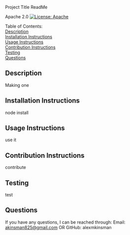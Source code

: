 Project Title
  ReadMe

  Apache 2.0 [![License: Apache](https://img.shields.io/badge/License-Apache%202.0-blue.svg)](https://opensource.org/licenses/Apache-2.0)

  Table of Contents: <br>
  [Description](#Description) <br>
  [Installation Instructions](#Installation-Instructions) <br>
  [Usage Instructions](#usage-instructions) <br>
  [Contribution Instructions](#contribution-instructions) <br>
  [Testing](#testing) <br>
  [Questions](#questions) <br>
  
  ## Description <br>
  Making one 

  ## Installation Instructions <br>
  node install 

  ## Usage Instructions <br>
  use it 

  ## Contribution Instructions <br>
  contribute 

  ## Testing
  test

  ## Questions
  If you have any questions, I can be reached through:
  Email: akinsman825@gmail.com
  OR
  GitHub: alexmkinsman

